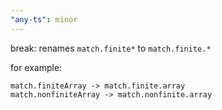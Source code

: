```yaml
---
"any-ts": minor
---
```


break: renames `match.finite*` to `match.finite.*`

for example: 

```
match.finiteArray -> match.finite.array
match.nonfiniteArray -> match.nonfinite.array
```